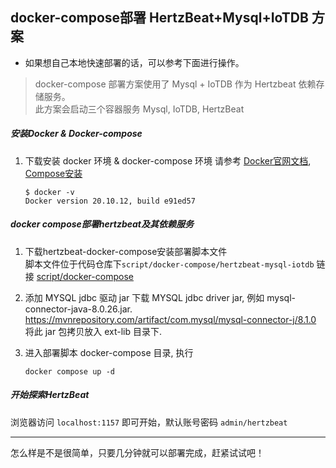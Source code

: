 ##  docker-compose部署 HertzBeat+Mysql+IoTDB 方案   

- 如果想自己本地快速部署的话，可以参考下面进行操作。

> docker-compose 部署方案使用了 Mysql + IoTDB 作为 Hertzbeat 依赖存储服务。   
> 此方案会启动三个容器服务 Mysql, IoTDB, HertzBeat   

##### 安装Docker & Docker-compose

1. 下载安装 docker 环境 & docker-compose 环境
   请参考 [Docker官网文档](https://docs.docker.com/get-docker/), [Compose安装](https://docs.docker.com/compose/install/)       
   ```
   $ docker -v
   Docker version 20.10.12, build e91ed57
   ```

##### docker compose部署hertzbeat及其依赖服务     

1. 下载hertzbeat-docker-compose安装部署脚本文件  
   脚本文件位于代码仓库下`script/docker-compose/hertzbeat-mysql-iotdb` 链接 [script/docker-compose](https://github.com/hertzbeat/hertzbeat/tree/master/script/docker-compose/hertzbeat-mysql-iotdb)

2. 添加 MYSQL jdbc 驱动 jar
   下载 MYSQL jdbc driver jar, 例如 mysql-connector-java-8.0.26.jar. https://mvnrepository.com/artifact/com.mysql/mysql-connector-j/8.1.0
   将此 jar 包拷贝放入 ext-lib 目录下.

3. 进入部署脚本 docker-compose 目录, 执行  

   `docker compose up -d`


##### 开始探索HertzBeat   

浏览器访问 `localhost:1157` 即可开始，默认账号密码 `admin/hertzbeat`  

---   

怎么样是不是很简单，只要几分钟就可以部署完成，赶紧试试吧！
